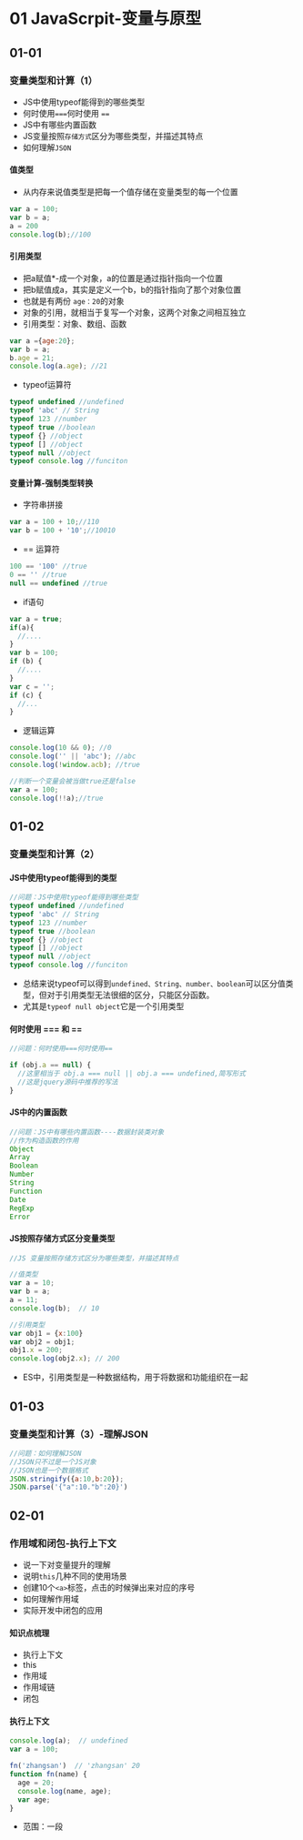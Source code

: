 # 01 JavaScrpit-变量与原型

## 01-01
### 变量类型和计算（1）

* JS中使用typeof能得到的哪些类型
* 何时使用`===`何时使用 `==`
* JS中有哪些内置函数
* JS变量按照`存储方式`区分为哪些类型，并描述其特点
* 如何理解`JSON`

#### 值类型

* 从内存来说值类型是把每一个值存储在变量类型的每一个位置
```JavaScript
var a = 100;
var b = a;
a = 200
console.log(b);//100
```

#### 引用类型

* 把a赋值*-成一个对象，a的位置是通过指针指向一个位置
* 把b赋值成a，其实是定义一个b，b的指针指向了那个对象位置
* 也就是有两份 `age：20`的对象
* 对象的引用，就相当于复写一个对象，这两个对象之间相互独立
* 引用类型：对象、数组、函数

```JavaScript
var a ={age:20};
var b = a;
b.age = 21;
console.log(a.age); //21
```

* typeof运算符

```JavaScript
typeof undefined //undefined
typeof 'abc' // String
typeof 123 //number
typeof true //boolean
typeof {} //object
typeof [] //object
typeof null //object
typeof console.log //funciton
```

#### 变量计算-强制类型转换

* 字符串拼接

```JavaScript
var a = 100 + 10;//110
var b = 100 + '10';//10010
```

* == 运算符

```JavaScript
100 == '100' //true
0 == '' //true
null == undefined //true
```

* if语句

```JavaScript
var a = true;
if(a){
  //....
}
var b = 100;
if (b) {
  //....
}
var c = '';
if (c) {
  //...
}
```

* 逻辑运算

```JavaScript
console.log(10 && 0); //0
console.log('' || 'abc'); //abc
console.log(!window.acb); //true

//判断一个变量会被当做true还是false
var a = 100;
console.log(!!a);//true
```
## 01-02
### 变量类型和计算（2）
#### JS中使用typeof能得到的类型

```JavaScript
//问题：JS中使用typeof能得到哪些类型
typeof undefined //undefined
typeof 'abc' // String
typeof 123 //number
typeof true //boolean
typeof {} //object
typeof [] //object
typeof null //object
typeof console.log //funciton
```

* 总结来说typeof可以得到`undefined、String、number、boolean`可以区分值类型，但对于引用类型无法很细的区分，只能区分函数。
* 尤其是`typeof null object`它是一个引用类型

#### 何时使用 === 和 ==

```JavaScript
//问题：何时使用===何时使用==

if (obj.a == null) {
  //这里相当于 obj.a === null || obj.a === undefined,简写形式
  //这是jquery源码中推荐的写法
}
```

#### JS中的内置函数

```JavaScript
//问题：JS中有哪些内置函数----数据封装类对象
//作为构造函数的作用
Object
Array
Boolean
Number
String
Function
Date
RegExp
Error
```

#### JS按照存储方式区分变量类型

```JavaScript
//JS 变量按照存储方式区分为哪些类型，并描述其特点

//值类型
var a = 10;
var b = a;
a = 11;
console.log(b);  // 10

//引用类型
var obj1 = {x:100}
var obj2 = obj1;
obj1.x = 200;
console.log(obj2.x); // 200
```

* ES中，引用类型是一种数据结构，用于将数据和功能组织在一起

## 01-03
### 变量类型和计算（3）-理解JSON

```JavaScript
//问题：如何理解JSON
//JSON只不过是一个JS对象
//JSON也是一个数据格式
JSON.stringify({a:10,b:20});
JSON.parse('{"a":10."b":20}')
```


## 02-01
### 作用域和闭包-执行上下文

* 说一下对变量提升的理解
* 说明`this`几种不同的使用场景
* 创建10个`<a>`标签，点击的时候弹出来对应的序号
* 如何理解作用域
* 实际开发中闭包的应用

#### 知识点梳理

* 执行上下文
* this
* 作用域
* 作用域链
* 闭包

#### 执行上下文

```JavaScript
console.log(a);  // undefined
var a = 100;

fn('zhangsan')  // 'zhangsan' 20
function fn(name) {
  age = 20;
  console.log(name, age);
  var age;
}
```

* 范围：一段<script>或者一个函数
* 全局：变量定义、函数声明
* 函数：变量定义、函数声明、this、arguments
* 注意⚠️“函数声明”和“函数表达式”的区别

```JavaScript
fn()
function fn() {
  //声明
}

fn1()
var fn1 = function () {
  //表示
}
var a = 100; //类似于这个

//全局声明

console.log(a);
var a = 100;

fn('zhangsan')
function fn(name) {
  console.log(this);
  age = 20;
  console.log(name,age);
  var age;

  bar(100);

  function bar(num) {
    console.log(num);
  }
}
```

## 02-02
### 作用域和闭包-this

* this 要在执行时才能确认值，定义时无法确认值

```JavaScript
var a = {
  name:'A',
  fn:function(){
    console.log(this.name);
  }
}
a.fn() //this === A
a.fn.call({name:'B'}) //this === {name:'B'}
var fn1 = a.fn;
fn1() //this === window
```
* 作为构造函数执行
* 作为对象属性执行
* 作为普通函数执行
* call apply bind

```JavaScript
function Foo(name){
  this.name = name;
}
var f = new Foo('zhangsan');

var obj = {
  name:'A',
  printName:function(){
    console.log(this.name);
  }
}
obj.printName()

function fn(){
  console.log(this);
}
fn()

// call apply bind
function fn1(name) {
  alert(name);
  console.log(this);
}
fn1.call({x:100},'zhangsan',20);
// bind
var fn2 = function fn2(name) {
  alert(name);
  console.log(this);
}.bind({y:200});
fn2('zhangsan',20);
```

## 02-03
### 作用域和闭包-作用域
#### 作用域

* 没有块级作用域
* 只有函数和全局作用域

```JavaScript
//无块级作用域
if(true){
  var name = 'zhangsan';
}
console.log(name);

//函数和全局作用域
var a = 100;
function fn() {
  var a = 200;
  console.log('fn',a);
}
console.log('global',a);
fn();
```

#### 如何理解作用域

* 自由变量
* 作用域链，即自由变量的查找
* 闭包的两个场景


```JavaScript
var x=10;
function foo() {
  alert(x);
}
function bar() {
  var x=20;
  foo();
}
bar();
```

* 生命周期
* 作用范围

## 变量作用域

* 静态作用域
* 动态作用域

### 静态作用域

* 被称为词法作用域
* 由程序定义位置决定

```JavaScript
var x=10;
function foo() {
  alert(x);
}
function bar() {
  var x=20;
  foo();
}
bar();
```

---

| 全局作用域 | |
| :------------- | :------------- |
| x   | 10   |
| foo   | <funciton> |
| bar   | <funciton> |

---

| foo作用域 | |
| :------------- | :------------- |
| - | -  |

---

| bar作用域 | |
| :------------- | :------------- |
| x | 20 |

---

### 动态作用域

* 程序运行时刻
* 栈操作

---

| x:20 |
| :------------- |
| bar:<funciton> |
| foo:<funciton> |

---

# JS变量作用域

* JS使用静态作用域
* JS没有块级作用域(全局作用域、函数作用域)
* ES5中使用词法环境管理静态作用域

```JavaScript
var x = 10;
function foo() {
  var z = 30;
  function bar(q) {
    return x + y + q;
  }
  return bar;
}
var bar = foo(20);
bar(40);
```

* 环境记录
  - 形式参数
  - 函数声明
  - 变量
* 对外部词法环境的引用（outer）

---

* 初始化

<p align="center"><img src="https://github.com/TYRMars/JSLearn/blob/master/02/img/chushihua01.png" /></p>

---

* 执行

<p align="center"><img src="https://github.com/TYRMars/JSLearn/blob/master/02/img/environment_02.png" /></p>

---

* 作用域链

```JavaScript
var a = 100;
function fn() {
  var b = 200;

  //但钱作用域没有定义变量，即“自由变量”
  console.log(a);
  console.log(b);
}
fn();

var a = 100;
function F1() {
  var b = 200;
  function F2() {
    var c = 300;
    console.log(a);//a是自由变量。形成一个链式结构，向父级去查找
    console.log(b);//b是自由变量
    console.log(c);//
  }
}
```

## 02-04
### 作用域和闭包-闭包

* 函数作为返回值

```JavaScript
function F1() {
  var a = 100;
  //返回一个函数（函数作为返回值）
  return function () {
    console.log(a);//自由变量，父作用域中查找
  }
}
//f1得到一个函数
var f1 = F1();
var a = 200;
f1();
```

* 函数作为参数传递

```JavaScript
function F1() {
  var a = 100;
  return function () {
    console.log(a);  //自由变量，父作用域中查找
  }
}
var f1 = F1();
function F2(fn) {
  var a = 200;
  fn();
}
F2(f1);
```

#### 实际开发中闭包的应用

```JavaScript
//闭包实际应用中主要作用于封装变量，收取权限
function isFirstLoad() {
  var _list = [];
  return function (id) {
    if(_list.indexOf(id) >= 0){
      return false;
    }else {
      _list.push(id);
        return true;  
    }
  }
}

// 应用
var firstLoad = isFirstLoad()
firstLoad(10) // true
firstLoad(10) // false;
firstLoad(20) // true
```

## 02-05
### 知识点小结 & 解决问题
#### 对变量提升的理解

* 变量定义
* 函数声明（注意和函数表达式的区别）

#### this几种不停的使用场景

* 作为构造函数执行
* 作为对象属性执行
* 作为普通函数执行
* call apply bind

```JavaScript
function Foo(name){
  this.name = name;
}
var f = new Foo('zhangsan');

var obj = {
  name:'A',
  printName:function(){
    console.log(this.name);
  }
}

obj.printName()

function fn(){
  console.log(this);
}
fn()

// call apply bind
function fn1(name) {
  alert(name);
  console.log(this);
}
fn1.call({x:100},'zhangsan',20);
// bind
var fn2 = function fn2(name) {
  alert(name);
  console.log(this);
}.bind({y:200});
fn2('zhangsan',20);
```

#### 创建10个<a>标签 点击的时候弹出来对应的序号

* 错误写法

```JavaScript
//这是一个错误的写法！！！
var i,a;
for (var i = 0; i < 10; i++) {
  a = document.createElement('a');
  a.innerHTML = i + '<br>';
  a.addEventListener('click',function (e) {
    e.preventDefault();
    alert(i)
  })
  document.body.appendChild(a);
}
//输出为如下： <a>"9"<br></a>
```

* 正确写法

```JavaScript
//这是一个正确写法！！！
var i;
for (i = 0; i < 10; i++) {
  (function(i){
    var a = document.createElement('a');
    a.innerHTML = i + '<br>';
    a.addEventListener('click',function (e) {
      e.preventDefault();
      alert(i);
    })
    document.body.appendChild(a);
  })(i)
}
```
